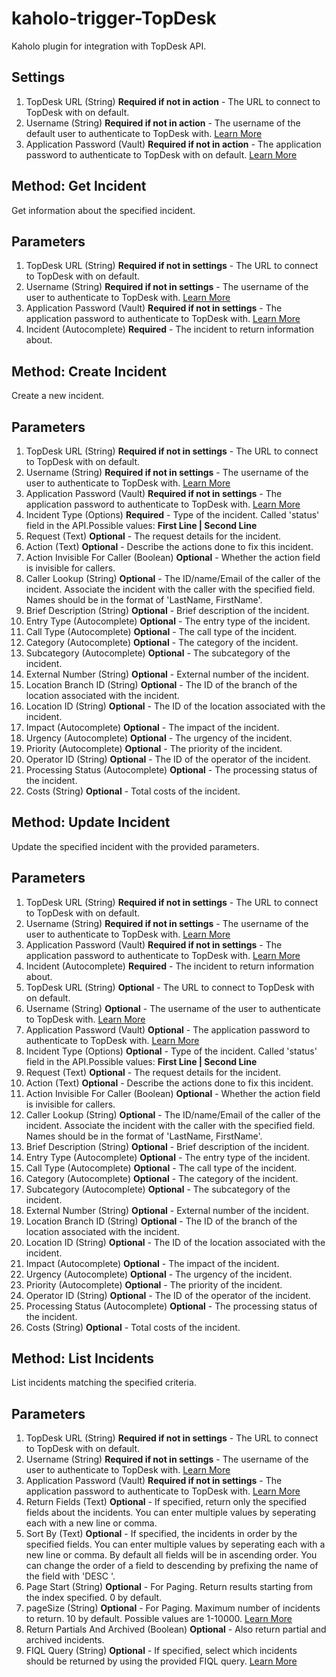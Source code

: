 # kaholo-trigger-TopDesk
Kaholo plugin for integration with TopDesk API.

##  Settings
1. TopDesk URL (String) **Required if not in action** - The URL to connect to TopDesk with on default.
2. Username (String) **Required if not in action** - The username of the default user to authenticate to TopDesk with.
[Learn More](https://developers.topdesk.com/tutorial.html)
3. Application Password (Vault) **Required if not in action** - The application password to authenticate to TopDesk with on default.
[Learn More](https://developers.topdesk.com/tutorial.html)

## Method: Get Incident
Get information about the specified incident.

## Parameters
1. TopDesk URL (String) **Required if not in settings** - The URL to connect to TopDesk with on default.
2. Username (String) **Required if not in settings** - The username of the user to authenticate to TopDesk with.
[Learn More](https://developers.topdesk.com/tutorial.html)
3. Application Password (Vault) **Required if not in settings** - The application password to authenticate to TopDesk with.
[Learn More](https://developers.topdesk.com/tutorial.html)
4. Incident (Autocomplete) **Required** - The incident to return information about.

## Method: Create Incident
Create a new incident.

## Parameters
1. TopDesk URL (String) **Required if not in settings** - The URL to connect to TopDesk with on default.
2. Username (String) **Required if not in settings** - The username of the user to authenticate to TopDesk with.
[Learn More](https://developers.topdesk.com/tutorial.html)
3. Application Password (Vault) **Required if not in settings** - The application password to authenticate to TopDesk with.
[Learn More](https://developers.topdesk.com/tutorial.html)
4. Incident Type (Options) **Required** - Type of the incident. Called 'status' field in the API.Possible values: **First Line | Second Line**
5. Request (Text) **Optional** - The request details for the incident.
6. Action (Text) **Optional** - Describe the actions done to fix this incident. 
7. Action Invisible For Caller (Boolean) **Optional** - Whether the action field is invisible for callers.
8. Caller Lookup (String) **Optional** - The ID/name/Email of the caller of the incident. Associate the incident with the caller with the specified field. Names should be in the format of 'LastName, FirstName'.
9. Brief Description (String) **Optional** - Brief description of the incident.
10. Entry Type (Autocomplete) **Optional** - The entry type of the incident.
11. Call Type (Autocomplete) **Optional** - The call type of the incident.
12. Category (Autocomplete) **Optional** - The category of the incident.
13. Subcategory (Autocomplete) **Optional** - The subcategory of the incident.
14. External Number (String) **Optional** - External number of the incident.
15. Location Branch ID (String) **Optional** - The ID of the branch of the location associated with the incident.
16. Location ID (String) **Optional** - The ID of the location associated with the incident.
17. Impact (Autocomplete) **Optional** - The impact of the incident.
18. Urgency (Autocomplete) **Optional** - The urgency of the incident.
19. Priority (Autocomplete) **Optional** - The priority of the incident.
20. Operator ID (String) **Optional** - The ID of the operator of the incident.
21. Processing Status (Autocomplete) **Optional** - The processing status of the incident.
22. Costs (String) **Optional** - Total costs of the incident.

## Method: Update Incident
Update the specified incident with the provided parameters.

## Parameters
1. TopDesk URL (String) **Required if not in settings** - The URL to connect to TopDesk with on default.
2. Username (String) **Required if not in settings** - The username of the user to authenticate to TopDesk with.
[Learn More](https://developers.topdesk.com/tutorial.html)
3. Application Password (Vault) **Required if not in settings** - The application password to authenticate to TopDesk with.
[Learn More](https://developers.topdesk.com/tutorial.html)
4. Incident (Autocomplete) **Required** - The incident to return information about.
5. TopDesk URL (String) **Optional** - The URL to connect to TopDesk with on default.
6. Username (String) **Optional** - The username of the user to authenticate to TopDesk with.
[Learn More](https://developers.topdesk.com/tutorial.html)
7. Application Password (Vault) **Optional** - The application password to authenticate to TopDesk with.
[Learn More](https://developers.topdesk.com/tutorial.html)
8. Incident Type (Options) **Optional** - Type of the incident. Called 'status' field in the API.Possible values: **First Line | Second Line**
9. Request (Text) **Optional** - The request details for the incident.
10. Action (Text) **Optional** - Describe the actions done to fix this incident. 
11. Action Invisible For Caller (Boolean) **Optional** - Whether the action field is invisible for callers.
12. Caller Lookup (String) **Optional** - The ID/name/Email of the caller of the incident. Associate the incident with the caller with the specified field. Names should be in the format of 'LastName, FirstName'.
13. Brief Description (String) **Optional** - Brief description of the incident.
14. Entry Type (Autocomplete) **Optional** - The entry type of the incident.
15. Call Type (Autocomplete) **Optional** - The call type of the incident.
16. Category (Autocomplete) **Optional** - The category of the incident.
17. Subcategory (Autocomplete) **Optional** - The subcategory of the incident.
18. External Number (String) **Optional** - External number of the incident.
19. Location Branch ID (String) **Optional** - The ID of the branch of the location associated with the incident.
20. Location ID (String) **Optional** - The ID of the location associated with the incident.
21. Impact (Autocomplete) **Optional** - The impact of the incident.
22. Urgency (Autocomplete) **Optional** - The urgency of the incident.
23. Priority (Autocomplete) **Optional** - The priority of the incident.
24. Operator ID (String) **Optional** - The ID of the operator of the incident.
25. Processing Status (Autocomplete) **Optional** - The processing status of the incident.
26. Costs (String) **Optional** - Total costs of the incident.

## Method: List Incidents
List incidents matching the specified criteria.

## Parameters
1. TopDesk URL (String) **Required if not in settings** - The URL to connect to TopDesk with on default.
2. Username (String) **Required if not in settings** - The username of the user to authenticate to TopDesk with.
[Learn More](https://developers.topdesk.com/tutorial.html)
3. Application Password (Vault) **Required if not in settings** - The application password to authenticate to TopDesk with.
[Learn More](https://developers.topdesk.com/tutorial.html)
4. Return Fields (Text) **Optional** - If specified, return only the specified fields about the incidents. You can enter multiple values by seperating each with a new line or comma.
5. Sort By (Text) **Optional** - If specified, the incidents in order by the specified fields. You can enter multiple values by seperating each with a new line or comma. By default all fields will be in ascending order. You can change the order of a field to descending by prefixing the name of the field with 'DESC '.
6. Page Start (String) **Optional** - For Paging. Return results starting from the index specified. 0 by default.
7. pageSize (String) **Optional** - For Paging. Maximum number of incidents to return. 10 by default. Possible values are 1-10000.
[Learn More](https://developers.topdesk.com/tutorial.html)
8. Return Partials And Archived (Boolean) **Optional** - Also return partial and archived incidents.
9. FIQL Query (String) **Optional** - If specified, select which incidents should be returned by using the provided FIQL query.
[Learn More](https://developers.topdesk.com/tutorial.html#query)

